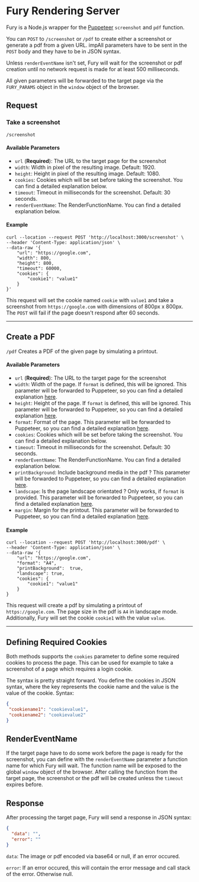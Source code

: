 # Fury Rendering Server

Fury is a Node.js wrapper for the [Puppeteer](https://github.com/puppeteer/puppeteer) `screenshot` and `pdf` function.

You can `POST` to `/screenshot` or `/pdf` to create either a screenshot or generate a pdf from a given URL.
impAll parameters have to be sent in the `POST` body and they have to be in JSON syntax.

Unless `renderEventName` isn't set, Fury will wait for the screenshot or pdf creation until no network request is
made for at least 500 milliseconds.

All given parameters will be forwarded to the target page via the `FURY_PARAMS` object in the `window` object of the browser.

## Request
### Take a screenshot
`/screenshot`

#### Available Parameters
- `url` (**Required**): The URL to the target page for the screenshot
- `width`: Width in pixel of the resulting image. Default: 1920.
- `height`: Height in pixel of the resulting image. Default: 1080.
- `cookies`: Cookies which will be set before taking the screenshot. You can find a detailed explanation below.
- `timeout`: Timeout in milliseconds for the screenshot. Default: 30 seconds.
- `renderEventName`: The RenderFunctionName. You can find a detailed explanation below.

#### Example
```shell script
curl --location --request POST 'http://localhost:3000/screenshot' \
--header 'Content-Type: application/json' \
--data-raw '{
    "url": "https://google.com",
    "width": 800,
    "height": 800,
    "timeout": 60000,
    "cookies": {
        "cookie1": "value1"
    }
}'
```

This request will set the cookie named `cookie` with `value1` and take a screenshot from `https://google.com` with dimensions of 800px x 800px.
The `POST` will fail if the page doesn't respond after 60 seconds.

---

## Create a PDF
`/pdf`
Creates a PDF of the given page by simulating a printout.

#### Available Parameters
- `url` (**Required**): The URL to the target page for the screenshot
- `width`: Width of the page. If `format` is defined, this will be ignored. This parameter will be forwarded to Puppeteer, so you can find a detailed explanation [here](https://github.com/puppeteer/puppeteer/blob/v5.2.1/docs/api.md#pagepdfoptions).
- `height`: Height of the page. If `format` is defined, this will be ignored. This parameter will be forwarded to Puppeteer, so you can find a detailed explanation [here](https://github.com/puppeteer/puppeteer/blob/v5.2.1/docs/api.md#pagepdfoptions).
- `format`: Format of the page. This parameter will be forwarded to Puppeteer, so you can find a detailed explanation [here](https://github.com/puppeteer/puppeteer/blob/v5.2.1/docs/api.md#pagepdfoptions).
- `cookies`: Cookies which will be set before taking the screenshot. You can find a detailed explanation below.
- `timeout`: Timeout in milliseconds for the screenshot. Default: 30 seconds.
- `renderEventName`: The RenderFunctionName. You can find a detailed explanation below.
- `printBackground`: Include background media in the pdf ? This parameter will be forwarded to Puppeteer, so you can find a detailed explanation [here](https://github.com/puppeteer/puppeteer/blob/v5.2.1/docs/api.md#pagepdfoptions).
- `landscape`: Is the page landscape orientated ? Only works, if `format` is provided. This parameter will be forwarded to Puppeteer, so you can find a detailed explanation [here](https://github.com/puppeteer/puppeteer/blob/v5.2.1/docs/api.md#pagepdfoptions).
- `margin`: Margin for the printout. This parameter will be forwarded to Puppeteer, so you can find a detailed explanation [here](https://github.com/puppeteer/puppeteer/blob/v5.2.1/docs/api.md#pagepdfoptions).

#### Example
```shell script
curl --location --request POST 'http://localhost:3000/pdf' \
--header 'Content-Type: application/json' \
--data-raw '{
    "url": "https://google.com",
    "format": "A4",
    "printBackground":  true,
    "landscape": true,
    "cookies": {
        "cookie1": "value1"
    }
}
```

This request will create a pdf by simulating a printout of `https://google.com`. The page size in the pdf is `A4` in landscape mode. Additionally, Fury will set the cookie `cookie1` with the value `value`.

---

## Defining Required Cookies
Both methods supports the `cookies` parameter to define some required cookies to process the page.
This can be used for example to take a screenshot of a page which requires a login cookie.

The syntax is pretty straight forward. You define the cookies in JSON syntax, where the key represents the cookie name and the value is the value of the cookie.
Syntax: 
   ```json
  {
    "cookiename1": "cookievalue1",
    "cookiename2": "cookievalue2"
  } 
  ```

## RenderEventName
If the target page have to do some work before the page is ready for the screenshot, you can define with the `renderEventName` parameter a function name for which
Fury will wait. The function name will be exposed to the global `window` object of the browser. After calling the function from the target page, the screenshot or the pdf
will be created unless the `timeout` expires before.

## Response
After processing the target page, Fury will send a response in JSON syntax:
```json
{
  "data": "",
  "error": ""
}
```

`data`: The image or pdf encoded via base64 or null, if an error occured.

`error`: If an error occured, this will contain the error message and call stack of the error. Otherwise null.
